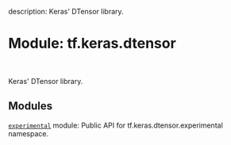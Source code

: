 description: Keras' DTensor library.

<div itemscope itemtype="http://developers.google.com/ReferenceObject">
<meta itemprop="name" content="tf.keras.dtensor" />
<meta itemprop="path" content="Stable" />
</div>

# Module: tf.keras.dtensor

<!-- Insert buttons and diff -->

<table class="tfo-notebook-buttons tfo-api nocontent" align="left">

</table>



Keras' DTensor library.



## Modules

[`experimental`](../../tf/keras/dtensor/experimental.md) module: Public API for tf.keras.dtensor.experimental namespace.

